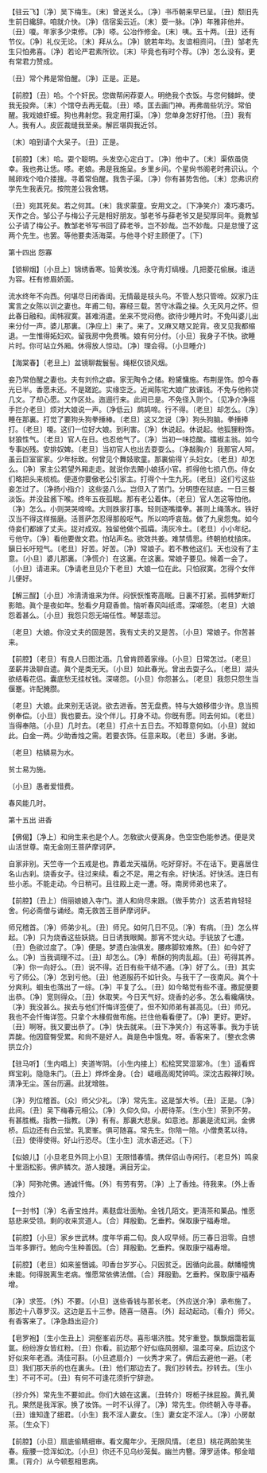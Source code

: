 <!-- { "loadSidebar": true } -->
【驻云飞】〔净〕吴下梅生。〔末〕曾送关么。〔净〕书币朝来早已呈。〔丑〕颓旧先生前日纔辞。咱就介快。〔净〕信宿奚云近。〔末〕耍一脉。〔净〕年雅非他并。〔丑〕嗄。年家多少束修。〔净〕嗏。公冶作修金。〔末〕咦。五十两。〔丑〕还有节仪。〔净〕礼仪无论。〔末〕拜从么。〔净〕貌若年均。友谊相资问。〔丑〕邹老先生只怕弗喜。〔净〕若论严君素所钦。〔末〕毕竟也有时个荐。〔净〕怎么没有。更有常君力赞成。

〔丑〕常个弗是常伯醒。〔净〕正是。正是。 

【前腔】〔丑〕哈。个个奸民。您做帮闲荐耍人。明绝我个衣饭。与您何雠衅。使我无投奔。〔末〕个馆夺去再无载。〔丑〕嗏。匡去画门神。再弗凿些坑泞。常伯醒。我戏娘虾蟆。狗也弗射您。我定用打渠。〔净〕您单身怎好打他。〔丑〕我有人。我有人。皮匠裁缝我至亲。解匠堪舆我近邻。

〔末〕咱到请个大呆子。〔丑〕正是。 

【前腔】〔末〕哈。耍个聪明。头发空心定白丁。〔净〕他中了。〔末〕渠侬虽侥幸。我也弗让恁。嗏。老娘。弗是我施呈。乡里乡间。个星尙书阁老时弗识认。个贼卵戏个咱介搂搜。寻着常伯醒。我吿子渠。〔净〕你有甚势吿他。〔末〕您弗识府学先生我表兄。按院差公我舍甥。

〔丑〕宛其死矣。若之何其。〔末〕我求蒙童。安用文之。〔下净笑介〕凑巧凑巧。天作之合。邹公子与梅公子元是相好朋友。邹老爷与薛老爷又是契厚同年。竟教邹公子请了梅公子。教邹老爷写书回了薛老爷。岂不妙哉。岂不妙哉。只是怠慢了这两个先生。也罢。等他要卖活海菜。与他寻个好主顾便了。〔下〕 

第十四出
怨寡

【锁柳烟】〔小旦上〕锦绣香寒。铅黄妆浅。永守靑灯缟幔。几把菱花偷展。谁适为容。枉有修眉娇面。

流水终年不向西。何堪尽日闭香闺。无情最是枝头鸟。不管人愁只管啼。奴家乃庄寓言之女陈以训之妻也。年甫二旬。寡经三载。苦守冰霜之操。久无风月之怀。但此春日融和。闺帏寂寞。甚难消遣。坐来不觉闷倦。欲待少睡片时。不免叫婆儿出来分付一声。婆儿那裏。〔净应上〕来了。来了。又麻又瞎又跎背。夜叉见我都缩退。一生惟得妬妇欢。留我房中免费嘴。娘有何分付。〔小旦〕我身子不快。欲睡片时。你可站立外厢。休得放人惊动。〔净〕理会得。〔小旦睡介〕 

【海棠春】〔老旦上〕盆镜聊裁鬟髻。绳枢仅锁风烟。

妾乃常伯醒之妻也。夫有刘伶之癖。家无陶令之储。粉黛慵施。布荆是饰。卽今春光已半。香愿未还。不是蹉跎。实缘空乏。近闻陈宅大娘广放课钱。不免与他称贷几文。了却心愿。又作区处。迤逦行来。此间已是。不免径入则个。〔见净介净摇手拦介老旦〕烦对大娘说一声。〔净低云〕鹧鸪啼。行不得。〔老旦〕却怎么。〔净〕睡在那裏。打觉了要狗头狗拳捶棒。〔老旦〕这又怎说〔净〕狗头狗脑。拳捶捧打。〔老旦〕嗄。这们一位好大娘。到利害。〔净〕休说起。休说起。他狐狸粉饰。豺狼性气。〔老旦〕官人在日。也忍他气了。〔净〕当初一味捻酸。擂椒主翁。如今专事凶残。安排奴婢。〔老旦〕当初官人也出去耍耍么。〔净敲胸介〕我那官人呵。虽云巨室宦家。少年标致。何曾见个舞妓歌童。那裏偷得丫头妇女。〔老旦〕却怎么。〔净〕家主公若望外厢走走。就说你去闝小娘括小官。抓得他七损八伤。侍女们略把头来梳梳。便道你要傲老公引家主。打得个十生九死。〔老旦〕这们亏这些妾怎过了。〔净扬小指介〕这些竖八么。岂但入了苦门。分明堕在狱底。一日三餐淡饭。并没盐酱下喉。终年五夜孤眠。那有老公着体。〔老旦〕官人怎这等怕他。〔净〕怎么。小则哭哭啼啼。大则跌家打事。轻则逐嘴擂拳。甚则上绳落水。铁好汉当不得这样揩磨。活菩萨怎忍得那般呕气。所以呜呼哀哉。做了九泉怨鬼。如今侍妾们都嫁了丈夫。捉对成双。独留他做个孤孀。淸灰冷土。〔老旦〕小小年纪。亏他守。〔净〕看他要做文君。怕玷声名。欲效共姜。难禁情思。终朝拍枕搥床。鎭日长吁短气。〔老旦〕好苦。好苦。〔净〕常娘子。若不教他这们。天也没有了主意。〔小旦〕婆儿那裏。〔净慌介〕在这裏。在这裏。常娘子要见。候着一会了。〔小旦〕请进来。〔净请老旦见介下老旦〕大娘一位在此。只怕寂寞。怎得个女伴儿便好。 

【解三酲】〔小旦〕冷淸淸谁来为伴。闷恹恹惟寄高眠。日裏不打紧。孤帏梦断灯影暗。眞个是夜如年。愁看夕月窥香兽。恼听春风叫纸鸢。深嗟怨。〔老旦〕大娘怨着甚么。〔小旦〕我怨只怨无端任性。琴瑟乖愆。

〔老旦〕大娘。你没丈夫的固是苦。我有丈夫的又是苦。〔小旦〕常娘子。你苦甚来。 

【前腔】〔老旦〕有良人日图沈湎。几曾肯顾着家缘。〔小旦〕日常怎过。〔老旦〕垄薪井汲聊自遣。眞个是类无天。〔小旦〕如此春光。曾出去耍子么。〔老旦〕湖头欲结看花侣。囊底愁无挂杖钱。深嗟怨。〔小旦〕你怨甚么。〔老旦〕我怨只怨生当偃蹇。许配腌臜。

〔老旦〕大娘。此来别无话说。欲去进香。苦无盘费。特与大娘移借少许。息当照例奉偿。〔小旦〕我也要去。没个伴儿。打身不动。你旣有愿。同去何如。〔老旦〕当得奉陪。〔小旦〕几时去。〔老旦〕打点十五日去。不知尊意何如。〔小旦〕就如此。白金一两。少助香烛之需。若要衣饰。任意来取。〔老旦〕多谢。多谢。 

〔老旦〕枯鳞易为水。

贫士易为施。

〔小旦〕愚者爱惜费。

春风能几时。 

第十五出
进香

【佛偈】〔净上〕和尙生来也是个人。怎敎欲火便离身。色空空色能参透。便是灵山活世尊。南无金刚王菩萨摩诃萨。

自家非别。天竺寺一个五戒是也。靠着龙天福荫。吃好穿好。不在话下。更喜居住名山古刹。烧香女子。往过来续。看之不足。用之有余。好快活。好快活。连日有些小恙。不能走动。今日稍可。且往殿上走一遭。呀。南房师弟也来了。 

【前腔】〔丑上〕俏丽娘娘入寺门。道人和尙尽来跟。〔做手势介〕这丢若肯轻轻舍。何必斋僧与诵经。南无救苦王菩萨摩诃萨。

师兄稽首。〔净〕师弟少礼。〔丑〕师兄。如何几日不见。〔净〕有病。〔丑〕怎么样起。〔净〕只为烧香这些妖娆。日日诱我眼闝。那宵不觉火动。手铳放了七遭。〔丑〕色欲过度了。〔净〕便是。梦遗白浊俱发。腰疼脚软难熬。〔丑〕如今好了么。〔净〕当我调理不过。〔丑〕却怎么。〔净〕希酥的狗肉乱超。〔丑〕苟得其养。〔净〕你一向好么。〔丑〕说不得。近日有些干结不通。〔净〕好了么。〔丑〕其实亏了师公。〔净〕怎到亏他。〔丑〕他道服药不如针灸。与我干了一夜南风。眞个十分爽利。蛔虫也落出了一综。〔净〕平复了么。〔丑〕如今略觉有些不谨。撒屁便要出恭。〔净〕宽则得众。〔丑〕休取笑。今日天气好。烧香的必多。怎么看纔痛快。〔净〕我没甚么。挨去与他们忏悔详签便了。但不知师弟有甚高见。〔丑〕师兄。我也不会忏悔详签。只拿个木椽假做布施。拦住他看看便了。〔净〕更好。更好。〔丑〕啊呀。我又要出恭了。〔净〕快去就来。〔丑下净笑介〕有这等事。我为手铳弄酸。他因窟臀受累。和尙不是好人。眞是色中饿鬼。呀。香客来了。〔整衣念佛拱立介〕 

【驻马听】〔生内唱上〕夹道岑阴。〔小生内接上〕松桧冥冥湿翠冷。〔生〕遥看辉辉宝刹。隐隐朱门。〔丑上〕烨烨金身。〔合〕嵯峨高阁梵钟鸣。深沈古殿禅灯映。淸净无尘。莲台历遍。此犹增胜。

〔净〕列位稽首。〔众〕师父少礼。〔净〕常先生。这是邹大爷。〔丑〕正是。〔净〕此间。〔丑〕吴下梅春元相公。〔净〕久仰久仰。小房待茶。〔生小生〕茶到不劳。有甚胜槪。指教一指教。〔净〕有有。那裏大悲泉。如意池。那裏是流虹涧。金佛桥。后边还有白云堂。乳窦峯。俱可随喜。常先生。你陪一陪。小僧煑茗以待。〔丑〕使得使得。好山行恐尽。〔生小生〕流水语还迟。〔下〕 

【似娘儿】〔小旦老旦外同上小旦〕无限惜春情。携伴侣山寺闲行。〔老旦外〕鸣泉十里涵松影。佛庐鳞次。游人接踵。满目芳尘。

〔净〕阿弥陀佛。通诚忏悔。〔外〕有劳有劳。〔净〕上了香烛。待我来。〔外上香烛介〕 

【一封书】〔净〕名香宝烛幷。素麸盘壮面觔。金钱几陌文。更淸茶和菓品。惟愿慈悲来受领。剩的收来赏道人。〔合〕拜殷勤。乞垂矜。保取康宁福寿增。

【前腔】〔小旦〕家乡世武林。度年华甫二旬。良人叹早倾。历三春日泪零。自想当年多罪行。勉向今生种善因。〔合〕拜殷勤。乞垂矜。保取康宁福寿增。

【前腔】〔老旦〕如来鉴悃诚。叩香台岁岁心。只因贫乏。因循向此晨。献幡幢愧未能。何得脱离生老病。惟愿常依佛法僧。〔合〕拜殷勤。乞垂矜。保取康宁福寿增。

〔净〕求签。〔外〕不要。〔小旦〕送些香钱与那长老。〔外应送介净〕承布施了。那边十八尊罗汉。这边是五十三参。随喜一随喜。〔外〕起动起动。〔看介〕师父。有香客来了。〔净急趋出迎介〕 

【皂罗袍】〔生小生丑上〕洞壑峯岩历尽。喜形堪济胜。梵宇重登。飘飘烟霭若氤氲。纷纷游女皆红粉。〔丑〕你看。前边那个好似临风弱柳。温柔可亲。后边这个好似来年老酒。淸佳可斟。〔小旦遮扇介〕一伙秀才来了。佛后去避他一避。〔老旦〕我们那天杀的也在裏头。〔丑〕他们那边去了。我们抄转去。抄转去。〔生小生〕不可不可。〔丑〕有何不可逢花须折宁辞逊。

〔抄介外〕常先生不要如此。你们大娘在这裏。〔丑转介〕呀栀子抹屁股。黄孔黄孔。果然是我浑家。换了妆饰。一时不认得了。〔净〕常先生。你终朝入寺寻春。〔丑〕谁知逢了细君。〔小生〕我不淫人妻女。〔生〕妻女定不淫人。〔净〕小房献茶。〔生众下〕 

【前腔】〔小旦〕扇底偷睛细审。看文魔年少。无限风情。〔老旦〕桃花两脸笑生春。瘦腰一捻浑如沈。〔小旦〕你还不见乌纱笼鬓。幽兰内簪。薄罗适体。郁金暗熏。〔背介〕从今顿惹相思病。

